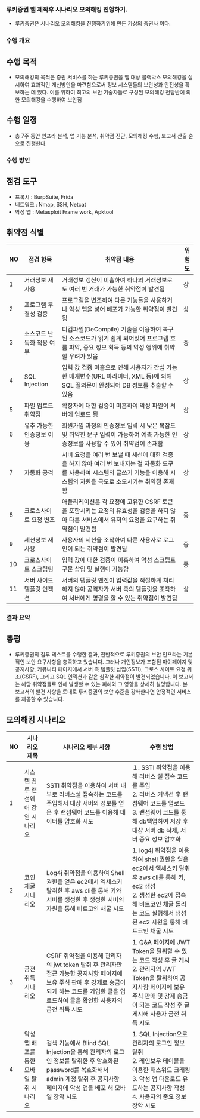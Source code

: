 ### 루키증권 앱 제작후 시나리오 모의해킹 진행하기.
- 루키증권은 시나리오 모의해킹을 진행하기위해 만든 가상의 증권사 이다.

### 수행 개요
## 수행 목적
- 모의해킹의 목적은 증권 서비스를 하는 루키증권을 앱 대상 블랙박스 모의해킹을 실시하여 효과적인 개선방안을 마련함으로써 정보 시스템들의 보안성과 안전성을 확보하는 데 있다. 이를 위하여 최고의 보안 기술자들로 구성된 모의해킹 전담반에 의한 모의해킹을 수행하여 보안점

## 수행 일정
- 총 7주 동안 인프라 분석, 앱 기능 분석, 취약점 진단, 모의해킹 수행, 보고서 산출 순으로 진행한다.

### 수행 방안
## 점검 도구

- 프록시 : BurpSuite, Frida
- 네트워크 : Nmap, SSH, Netcat
- 악성 앱 : Metasploit Frame work, Apktool

## 취약점 식별

| NO | 점검 항목 | 취약점 내용 | 위험도 |
|---|-------------------|-------|-------|
| 1 | 거래정보 재사용 | 거래정보 갱신이 미흡하여 하나의 거래정보로도 여러 번 거래가 가능한 취약점이 발견됨 | 상 |
| 2 | 프로그램 무결성 검증 | 프로그램을 변조하여 다른 기능들을 사용하거나 악성 앱을 넣어 배포가 가능한 취약점이 발견됨 | 상 |
| 3 | 소스코드 난독화 적용 여부 | 디컴파일(DeCompile) 기술을 이용하여 복구된 소스코드가 읽기 쉽게 되어있어 프로그램 흐름 파악, 중요 정보 획득 등의 악성 행위에 취약할 우려가 있음 | 중 |
| 4 | SQL Injection | 입력 값 검증 미흡으로 인해 사용자가 간섭 가능한 매개변수(URL 파라미터, XML 등)에 의해 SQL 질의문이 완성되어 DB 정보를 추출할 수 있음 | 상 |
| 5 | 파일 업로드 취약점 | 확장자에 대한 검증이 미흡하여 악성 파일이 서버에 업로드 됨 | 상 |
| 6 | 유추 가능한 인증정보 이용 | 회원가입 과정의 인증정보 입력 시 낮은 복잡도 및 취약한 문구 입력이 가능하여 예측 가능한 인증정보를 사용할 수 있어 취약점이 존재함 | 상 |
| 7 | 자동화 공격 | 서버 요청을 여러 번 보낼 때 세션에 대한 검증을 하지 않아 여러 번 보내지는 걸 자동화 도구를 사용하여 시스템의 글쓰기 기능을 이용해 시스템의 자원을 극도로 소모시키는 취약점 존재함 | 상 |
| 8 | 크로스사이트 요청 변조 | 애플리케이션은 각 요청에 고유한 CSRF 토큰을 포함시키는 요청의 유효성을 검증을 하지 않아 다른 서비스에서 유저의 요청을 요구하는 취약점이 발견됨 | 중 |
| 9 | 세션정보 재사용 | 사용자의 세션을 조작하여 다른 사용자로 로그인이 되는 취약점이 발견됨 | 중 |
| 10 | 크로스사이트 스크립팅 | 입력 값에 대한 검증이 미흡하여 악성 스크립트 구문 삽입 및 실행이 가능함 | 중 |
| 11 | 서버 사이드 템플릿 인젝션 | 서버의 템플릿 엔진이 입력값을 적절하게 처리하지 않아 공격자가 서버 측의 템플릿을 조작하여 서버에게 명령을 할 수 있는 취약점이 발견됨 | 상 |


### 결과 요약
## 총평
- 루키증권의 침투 테스트를 수행한 결과, 전반적으로 루키증권의 보안 인프라는 기본적인 보안 요구사항을 충족하고 있습니다. 그러나 개인정보가 포함된 마이페이지 및 공지사항, 커뮤니티 페이지에서 서버 측 템플릿 삽입(SSTI), 크로스 사이트 요청 위조(CSRF), 그리고 SQL 인젝션과 같은 심각한 취약점이 발견되었습니다. 이 보고서는 해당 취약점들로 인해 발생할 수 있는 피해와 그 영향을 상세히 설명합니다. 본 보고서의 발견 사항을 토대로 루키증권의 보안 수준을 강화한다면 안정적인 서비스를 제공할 수 있습니다.

## 모의해킹 시나리오
| NO | 시나리오 제목 | 시나리오 세부 사항 | 수행 방법 |
|----|------------|----------------|-------|
| 1 | 시스템 침투 랜섬웨어 감염 시나리오 | SSTI 취약점을 이용하여 서버 내부로 리버스쉘 접속하는 코드를 주입해서 대상 서버의 정보를 얻은 후 랜섬웨어 코드를 이용해 데이터를 암호화 시도 | １. SSTI 취약점을 이용해 리버스 쉘 접속 코드를 주입 <br> 2. 리버스 커넥션 후 랜섬웨어 코드를 업로드 <br> 3. 랜섬웨어 코드를 통해 db백업하여 저장 후 대상 서버 db 삭제, 서버 중요 정보 암호화 |
| 2 | 코인채굴 시나리오 | Log4j 취약점을 이용하여 Shell 권한을 얻은 ec2에서 엑세스키 탈취한 후 aws cli를 통해 키와 서버를 생성한 후 생성한 서버의 자원을 통해 비트코인 채굴 시도 | 1. log4j 취약점을 이용하여 shell 권한을 얻은 ec2에서 엑세스키 탈취 후 aws cli를 통해 키, ec2 생성 <br> 2. 생성한 ec2에 접속해 비트코인 채굴 돌리는 코드 실행해서 생성된 ec2 자원을 통해 비트코인 채굴 시도 |
| 3 | 금전 취득 시나리오 | CSRF 취약점을 이용해 관리자의 jwt token 탈취 후 관리자만 접근 가능한 공지사항 페이지에 보유 주식 판매 후 강제로 송금이 되게 하는 코드를 기입한 글을 업로드하여 글을 확인한 사용자의 금전 취득 시도 | 1. Q&A 페이지에 JWT Token을 탈취할 수 있는 코드 작성 후 글 게시 <br> 2. 관리자의 JWT Token을 탈취하여 공지사항 페이지에 보유 주식 판매 및 강제 송금이 되는 코드 작성 후 글 게시해 사용자 금전 취득 시도 |
| 4 | 악성 앱 배포를 통한 모바일 탈취 시나리오 | 검색 기능에서 Blind SQL Injection을 통해 관리자의 로그인 정보를 탈취한 후 암호화된 password를 복호화해서 admin 계정 탈취 후 공지사항 페이지에 악성 앱을 배포 해 모바일 장악 시도 | 1. SQL Injection으로 관리자의 로그인 정보 탈취 <br> 2. 레인보우 테이블을 이용한 패스워드 크래킹 <br> 3. 악성 앱 다운로드 유도하는 공지사항 작성 <br> 4. 사용자의 중요 정보 장악 시도 |

